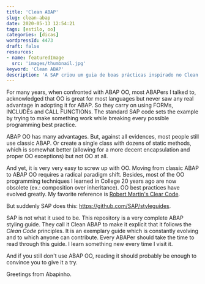 ```yaml
---
title: 'Clean ABAP'
slug: clean-abap
date: 2020-05-13 12:54:21
tags: [estilo, oo]
categories: [dicas]
wordpressId: 4473
draft: false
resources:
- name: featuredImage
  src: 'images/thumbnail.jpg'
keyword: 'Clean ABAP'
description: 'A SAP criou um guia de boas prácticas inspirado no Clean Code do Robert Martin onde explica exaustivamente qual a melhor forma de programar em ABAP OO. '
---
```

For many years, when confronted with ABAP OO, most ABAPers I talked to, acknowledged that OO is great for most languages but never saw any real advantage in adopting it for ABAP. So they carry on using FORMs, INCLUDEs and CALL FUNCTIONs. The standard SAP code sets the example by trying to make something work while breaking every possible programming best practice.

<!--more-->

ABAP OO has many advantages. But, against all evidences, most people still use classic ABAP. Or create a single class with dozens of static methods, which is somewhat better (allowing for a more decent encapsulation and proper OO exceptions) but not OO at all.

And yet, it is very very easy to screw up with OO. Moving from classic ABAP to ABAP OO requires a radical paradigm shift. Besides, most of the OO programming techniques I learned in College 20 years ago are now obsolete (ex.: composition over inheritance). OO best practices have evolved greatly. My favorite reference is [Robert Martin's Clear Code][1].

But suddenly SAP does this: <https://github.com/SAP/styleguides>.

SAP is not what it used to be. This repository is a very complete ABAP styling guide. They call it Clean ABAP to make it explicit that it follows the _Clean Code_ principles. It is an exemplary guide which is constantly evolving and to which anyone can contribute. Every ABAPer should take the time to read through this guide. I learn something new every time I visit it.

And if you still don't use ABAP OO, reading it should probably be enough to convince you to give it a try.

Greetings from Abapinho.

   [1]: http://cleancoder.com/products
